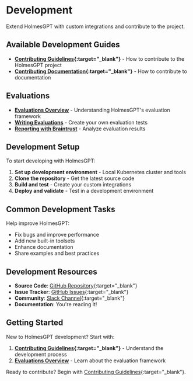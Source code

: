 # Development

Extend HolmesGPT with custom integrations and contribute to the project.

## Available Development Guides

- **[Contributing Guidelines](https://github.com/robusta-dev/holmesgpt/blob/master/CONTRIBUTING.md){:target="_blank"}** - How to contribute to the HolmesGPT project
- **[Contributing Documentation](https://github.com/robusta-dev/holmesgpt/blob/master/docs/README.md){:target="_blank"}** - How to contribute to documentation

## Evaluations

- **[Evaluations Overview](evals/index.md)** - Understanding HolmesGPT's evaluation framework
- **[Writing Evaluations](evals/writing.md)** - Create your own evaluation tests
- **[Reporting with Braintrust](evals/reporting.md)** - Analyze evaluation results

## Development Setup

To start developing with HolmesGPT:

1. **Set up development environment** - Local Kubernetes cluster and tools
2. **Clone the repository** - Get the latest source code
3. **Build and test** - Create your custom integrations
4. **Deploy and validate** - Test in a development environment

## Common Development Tasks

Help improve HolmesGPT:

- Fix bugs and improve performance
- Add new built-in toolsets
- Enhance documentation
- Share examples and best practices

## Development Resources

- **Source Code**: [GitHub Repository](https://github.com/robusta-dev/holmesgpt){:target="_blank"}
- **Issue Tracker**: [GitHub Issues](https://github.com/robusta-dev/holmesgpt/issues){:target="_blank"}
- **Community**: [Slack Channel](https://bit.ly/robusta-slack){:target="_blank"}
- **Documentation**: You're reading it!

## Getting Started

New to HolmesGPT development? Start with:

1. **[Contributing Guidelines](https://github.com/robusta-dev/holmesgpt/blob/master/CONTRIBUTING.md){:target="_blank"}** - Understand the development process
2. **[Evaluations Overview](evals/index.md)** - Learn about the evaluation framework

Ready to contribute? Begin with [Contributing Guidelines](https://github.com/robusta-dev/holmesgpt/blob/master/CONTRIBUTING.md){:target="_blank"}.
